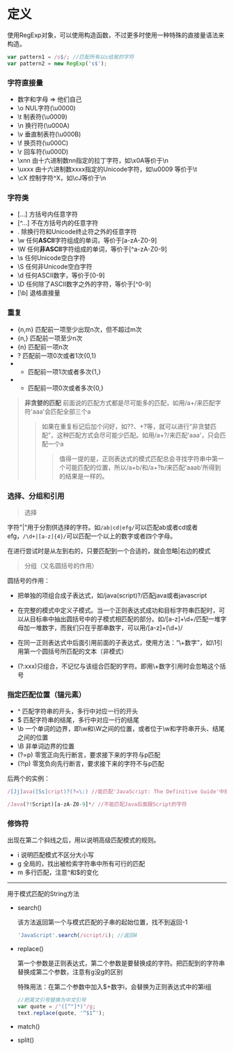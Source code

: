 # 定义

使用RegExp对象，可以使用构造函数，不过更多时使用一种特殊的直接量语法来构造。

```js
var pattern1 = /s$/; //匹配所有以s结尾的字符
var pattern2 = new RegExp('s$');
```

### 字符直接量

* 数字和字母 => 他们自己
* \o NUL字符(\u0000)
* \t 制表符(\u0009)
* \n 换行符(\u000A)
* \v 垂直制表符(\u000B)
* \f 换页符(\u000C)
* \r 回车符(\u000D)
* \xnn 由十六进制数nn指定的拉丁字符，如\x0A等价于\n
* \uxxx 由十六进制数xxxx指定的Unicode字符，如\u0009 等价于\t
* \cX 控制字符^X，如\cJ等价于\n

### 字符类

* [...] 方括号内任意字符
* [^...] 不在方括号内的任意字符
* . 除换行符和Unicode终止符之外的任意字符
* \w 任何**ASCII**字符组成的单词，等价于[a-zA-Z0-9]
* \W 任何**非ASCII**字符组成的单词，等价于[^a-zA-Z0-9]
* \s 任何Unicode空白字符
* \S 任何非Unicode空白字符
* \d 任何ASCII数字，等价于[0-9]
* \D 任何除了ASCII数字之外的字符，等价于[^0-9]
* [\b] 退格直接量

### 重复

* {n,m} 匹配前一项至少出现n次，但不超过m次
* {n,} 匹配前一项至少n次
* {n} 匹配前一项n次
* ? 匹配前一项0次或者1次{0,1}
* + 匹配前一项1次或者多次{1,}
* * 匹配前一项0次或者多次{0,}

> **非贪婪的匹配**
> 前面说的匹配方式都是尽可能多的匹配，如用/a+/来匹配字符'aaa'会匹配全部三个a
>> 如果在重复标记后加个问好，如??、+?等，就可以进行“非贪婪匹配”，这种匹配方式会尽可能少匹配。如用/a+?/来匹配'aaa'，只会匹配一个a
>>> 值得一提的是，正则表达式的模式匹配总会寻找字符串中第一个可能匹配的位置，所以/a+b/和/a+?b/来匹配'aaab'所得到的结果是一样的。

### 选择、分组和引用

> 选择

字符"|"用于分割供选择的字符。如```/ab|cd|efg/```可以匹配ab或者cd或者efg，```/\d+|[a-z]{4}/```可以匹配一个以上的数字或者四个字母。

在进行尝试时是从左到右的，只要匹配到一个合适的，就会忽略|右边的模式

> 分组（又名圆括号的作用）

圆括号的作用：

* 把单独的项组合成子表达式，如/java(script)?/匹配java或者javascript

* 在完整的模式中定义子模式。当一个正则表达式成功和目标字符串匹配时，可以从目标串中抽出圆括号中的子模式相匹配的部分。如/[a-z]+\d+/匹配一堆字母加一堆数字，而我们只在乎那串数字，可以用/[a-z]+(\d+)/

* 在同一正则表达式中后面引用前面的子表达式，使用方法：“\\+数字”，如\1引用第一个圆括号所匹配的文本（非模式）

* (?:xxx)只组合，不记忆与该组合匹配的字符。即用\\+数字引用时会忽略这个括号

### 指定匹配位置（锚元素）

* ^ 匹配字符串的开头，多行中对应一行的开头
* $ 匹配字符串的结尾，多行中对应一行的结尾
* \b 一个单词的边界，即\w和\W之间的位置，或者位于\w和字符串开头、结尾之间的位置
* \B 非单词边界的位置
* (?=p) 零宽正向先行断言，要求接下来的字符与p匹配
* (?!p) 零宽负向先行断言，要求接下来的字符不与p匹配

后两个的实例：
```js
/[Jj]ava([Ss]cript)?(?=\:) //能匹配'JavaScript: The Definitive Guide'中的'JavaScript'，但不能匹配'Java Programming Language'中的'Java'，因为它后面没跟着冒号

/Java(?!Script)[a-zA-Z0-9]*/ //不能匹配Java后面跟Script的字符
```

### 修饰符

出现在第二个斜线之后，用以说明高级匹配模式的规则。

* i 说明匹配模式不区分大小写
* g 全局的，找出被检索字符串中所有可行的匹配
* m 多行匹配，注意^和$的变化

****

用于模式匹配的String方法

* search()
  
  该方法返回第一个与模式匹配的子串的起始位置，找不到返回-1
  ```js
  'JavaScript'.search(/script/i); //返回4
  ```

* replace()

  第一个参数是正则表达式，第二个参数是要替换成的字符。把匹配到的字符串替换成第二个参数，注意有g没g的区别

  特殊用法：在第二个参数中加入$+数字i，会替换为正则表达式中的第i组
  ```js
  //把英文引号替换为中文引号
  var quote = /"([^"]*)"/g;
  text.replace(quote, '“$1”');
  ```
* match()

* split()